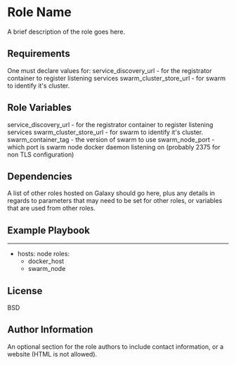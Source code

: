 Role Name
=========

A brief description of the role goes here.

Requirements
------------
One must declare values for:
service_discovery_url - for the registrator container to register listening services
swarm_cluster_store_url - for swarm to identify it's cluster.

Role Variables
--------------
service_discovery_url - for the registrator container to register listening services
swarm_cluster_store_url - for swarm to identify it's cluster.
swarm_container_tag - the version of swarm to use 
swarm_node_port - which port is swarm node docker daemon listening on (probably 2375 for non TLS configuration) 

Dependencies
------------

A list of other roles hosted on Galaxy should go here, plus any details in regards to parameters that may need to be set for other roles, or variables that are used from other roles.

Example Playbook
----------------

---

- hosts: node
  roles:
    - docker_host
    - swarm_node

License
-------

BSD

Author Information
------------------

An optional section for the role authors to include contact information, or a website (HTML is not allowed).
